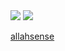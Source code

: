 <img src="https://github-readme-stats.vercel.app/api/top-langs/?username=xxalexxxddd&theme=dark&show_icons=true" />
<img src="https://github-readme-stats.vercel.app/api?username=xxalexxxddd&theme=dark&show_icons=true" />

<a href=[allahsense]>allahsense</a>

[allahsense]: https://allahsense.icu
[github]: https://www.github.com/xxalexxxddd
